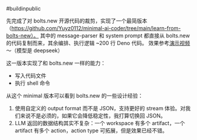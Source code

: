 #buildinpublic

先完成了对 bolts.new 开源代码的裁剪，实现了一个最简版本（https://github.com/Yuyz0112/minimal-ai-coder/tree/main/learn-from-bolts-new）。
其中的 message-parser 和 system prompt 都直接从 bolts.new 的代码复制而来，其余编排、执行逻辑 ~200 行 Deno 代码。
效果参考[演示视频](https://x.com/i/status/1880877782865219939)～（模型是 deepseek）

这一版本实现了和 bolts.new 一样的能力：

- 写入代码文件
- 执行 shell 命令

从这个 minimal 版本可以看到 bolts.new 的一些设计经验：

1. 使用自定义的 output format 而不是 JSON，支持更好的 stream 体验。对我们来说不是必须的，如果它会降低稳定性，我打算切换回 JSON。
2. LLM 返回的数据结构其实不复杂：一个 workspace 有多个 artifact，一个 artifact 有多个 action，action type 可拓展，但是效果已经不错。
